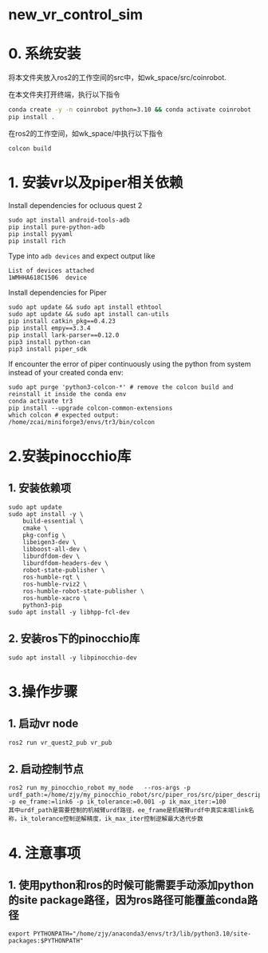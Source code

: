 # new_vr_control_sim
# 0. 系统安装
将本文件夹放入ros2的工作空间的src中，如wk_space/src/coinrobot.

在本文件夹打开终端，执行以下指令
```bash
conda create -y -n coinrobot python=3.10 && conda activate coinrobot
pip install .
```
在ros2的工作空间，如wk_space/中执行以下指令
```
colcon build
```
# 1. 安装vr以及piper相关依赖
Install dependencies for ocluous quest 2

 ```shell
sudo apt install android-tools-adb
pip install pure-python-adb
pip install pyyaml
pip install rich
 ```

Type into `adb devices` and expect output like
```shell
List of devices attached
1WMHHA618C1506	device
```

Install dependencies for Piper

```shell
sudo apt update && sudo apt install ethtool
sudo apt update && sudo apt install can-utils
pip install catkin_pkg==0.4.23
pip install empy==3.3.4
pip install lark-parser==0.12.0
pip3 install python-can
pip3 install piper_sdk
```

If encounter the error of piper continuously using the python from system instead of your created conda env:
```shell
sudo apt purge 'python3-colcon-*' # remove the colcon build and reinstall it inside the conda env
conda activate tr3
pip install --upgrade colcon-common-extensions
which colcon # expected output: /home/zcai/miniforge3/envs/tr3/bin/colcon
```
# 2.安装pinocchio库
## 1. 安装依赖项
    sudo apt update
    sudo apt install -y \
        build-essential \
        cmake \
        pkg-config \
        libeigen3-dev \
        libboost-all-dev \
        liburdfdom-dev \
        liburdfdom-headers-dev \
        robot-state-publisher \
        ros-humble-rqt \
        ros-humble-rviz2 \
        ros-humble-robot-state-publisher \
        ros-humble-xacro \
        python3-pip
    sudo apt install -y libhpp-fcl-dev
## 2. 安装ros下的pinocchio库
    sudo apt install -y libpinocchio-dev

# 3.操作步骤
## 1. 启动vr node
    ros2 run vr_quest2_pub vr_pub
## 2. 启动控制节点
    ros2 run my_pinocchio_robot my_node   --ros-args -p urdf_path:=/home/zjy/my_pinocchio_robot/src/piper_ros/src/piper_description/urdf/piper_description.urdf -p ee_frame:=link6 -p ik_tolerance:=0.001 -p ik_max_iter:=100
    其中urdf_path是需要控制的机械臂urdf路径，ee_frame是机械臂urdf中真实末端link名称，ik_tolerance控制逆解精度，ik_max_iter控制逆解最大迭代步数

# 4. 注意事项
## 1. 使用python和ros的时候可能需要手动添加python的site package路径，因为ros路径可能覆盖conda路径
    export PYTHONPATH="/home/zjy/anaconda3/envs/tr3/lib/python3.10/site-packages:$PYTHONPATH"
